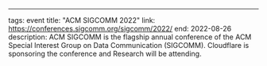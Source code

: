 ---

tags: event
title: "ACM SIGCOMM 2022"
link: https://conferences.sigcomm.org/sigcomm/2022/
end: 2022-08-26
description: ACM SIGCOMM is the flagship annual conference of the ACM Special Interest Group on Data Communication (SIGCOMM). Cloudflare is sponsoring the conference and Research will be attending.
